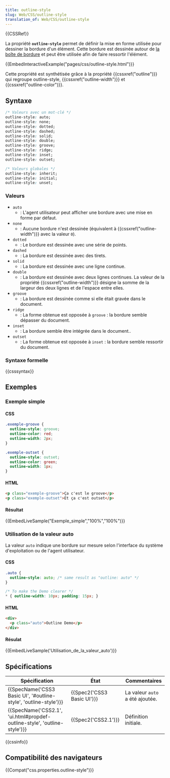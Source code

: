 ```yaml
---
title: outline-style
slug: Web/CSS/outline-style
translation_of: Web/CSS/outline-style
---
```

{{CSSRef}}

La propriété **`outline-style`** permet de définir la mise en forme utilisée pour dessiner la bordure d'un élément. Cette bordure est dessinée autour de [la boîte de bordure](/en-US/docs/Learn/CSS/Building_blocks/The_box_model) et peut être utilisée afin de faire ressortir l'élément.

{{EmbedInteractiveExample("pages/css/outline-style.html")}}

Cette propriété est synthétisée grâce à la propriété {{cssxref("outline")}} qui regroupe outline-style, {{cssxref("outline-width")}} et {{cssxref("outline-color")}}.

## Syntaxe

```css
/* Valeurs avec un mot-clé */
outline-style: auto;
outline-style: none;
outline-style: dotted;
outline-style: dashed;
outline-style: solid;
outline-style: double;
outline-style: groove;
outline-style: ridge;
outline-style: inset;
outline-style: outset;

/* Valeurs globales */
outline-style: inherit;
outline-style: initial;
outline-style: unset;
```

### Valeurs

- `auto`
  - : L'agent utilisateur peut afficher une bordure avec une mise en forme par défaut.
- `none`
  - : Aucune bordure n'est dessinée (équivalent à {{cssxref("outline-width")}} avec la valeur `0`).
- `dotted`
  - : Le bordure est dessinée avec une série de points.
- `dashed`
  - : La bordure est dessinée avec des tirets.
- `solid`
  - : La bordure est dessinée avec une ligne continue.
- `double`
  - : La bordure est dessinée avec deux lignes continues. La valeur de la propriété {{cssxref("outline-width")}} désigne la somme de la largeur des deux lignes et de l'espace entre elles.
- `groove`
  - : La bordure est dessinée comme si elle était gravée dans le document.
- `ridge`
  - : La forme obtenue est opposée à `groove` : la bordure semble dépasser du document.
- `inset`
  - : La bordure semble être intégrée dans le document..
- `outset`
  - : La forme obtenue est opposée à `inset` : la bordure semble ressortir du document.

### Syntaxe formelle

{{csssyntax}}

## Exemples

### Exemple simple

#### CSS

```css
.exemple-groove {
  outline-style: groove;
  outline-color: red;
  outline-width: 2px;
}

.exemple-outset {
  outline-style: outset;
  outline-color: green;
  outline-width: 1px;
}
```

#### HTML

```html
<p class="exemple-groove">Ça c'est le groove</p>
<p class="exemple-outset">Et ça c'est outset</p>
```

#### Résultat

{{EmbedLiveSample("Exemple_simple","100%","100%")}}

### Utilisation de la valeur auto

La valeur `auto` indique une bordure sur mesure selon l'interface du système d'exploitation ou de l'agent utilisateur.

#### CSS

```css
.auto {
  outline-style: auto; /* same result as "outline: auto" */
}

/* To make the Demo clearer */
* { outline-width: 10px; padding: 15px; }
```

#### HTML

```html
<div>
  <p class="auto">Outline Demo</p>
</div>
```

#### Résulat

{{EmbedLiveSample('Utilisation_de_la_valeur_auto')}}

## Spécifications

| Spécification                                                                                    | État                                 | Commentaires                    |
| ------------------------------------------------------------------------------------------------ | ------------------------------------ | ------------------------------- |
| {{SpecName('CSS3 Basic UI', '#outline-style', 'outline-style')}}             | {{Spec2('CSS3 Basic UI')}} | La valeur `auto` a été ajoutée. |
| {{SpecName('CSS2.1', 'ui.html#propdef-outline-style', 'outline-style')}} | {{Spec2('CSS2.1')}}             | Définition initiale.            |

{{cssinfo}}

## Compatibilité des navigateurs

{{Compat("css.properties.outline-style")}}
